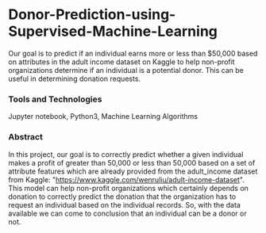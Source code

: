 # Donor-Prediction-using-Supervised-Machine-Learning

Our goal is to predict if an individual earns more or less than $50,000 based on attributes in the adult income dataset on Kaggle to help non-profit organizations determine if an individual is a potential donor. This can be useful in determining donation requests.

### Tools and Technologies
Jupyter notebook, Python3, Machine Learning Algorithms

### Abstract
In this project, our goal is to correctly predict whether a given individual makes a profit of greater than 50,000 or less than 50,000 based on a set of attribute features which are already provided from the adult_income dataset from Kaggle: "https://www.kaggle.com/wenruliu/adult-income-dataset". This model can help non-profit organizations which certainly depends on donation to correctly predict the donation that the organization has to request an individual based on the individual records. So, with the data available we can come to conclusion that an individual can be a donor or not.